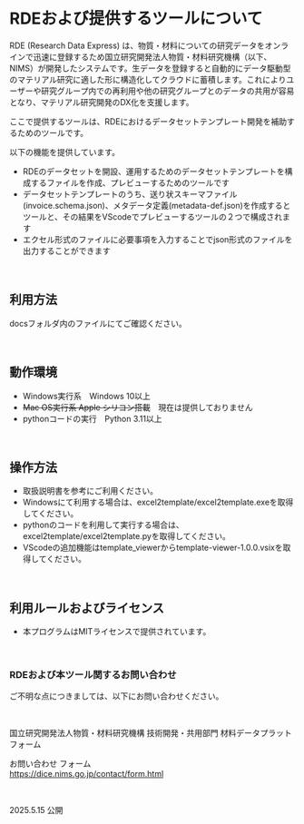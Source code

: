 # RDEおよび提供するツールについて

RDE (Research Data Express) は、物質・材料についての研究データをオンラインで迅速に登録するため国立研究開発法人物質・材料研究機構（以下、NIMS）が開発したシステムです。生データを登録すると自動的にデータ駆動型のマテリアル研究に適した形に構造化してクラウドに蓄積します。これによりユーザーや研究グループ内での再利用や他の研究グループとのデータの共用が容易となり、マテリアル研究開発のDX化を支援します。

ここで提供するツールは、RDEにおけるデータセットテンプレート開発を補助するためのツールです。

以下の機能を提供しています。
- RDEのデータセットを開設、運用するためのデータセットテンプレートを構成するファイルを作成、プレビューするためのツールです
- データセットテンプレートのうち、送り状スキーマファイル(invoice.schema.json)、メタデータ定義(metadata-def.json)を作成するとツールと、その結果をVScodeでプレビューするツールの２つで構成されます
- エクセル形式のファイルに必要事項を入力することでjson形式のファイルを出力することができます
<br />

## 利用方法

  docsフォルダ内のファイルにてご確認ください。

<br />


## 動作環境

* Windows実行系　Windows 10以上
* ~~Mac OS実行系 Apple シリコン搭載~~　現在は提供しておりません
* pythonコードの実行　Python 3.11以上

<br />

## 操作方法

* 取扱説明書を参考にご利用ください。
* Windowsにて利用する場合は、excel2template/excel2template.exeを取得してください。
* pythonのコードを利用して実行する場合は、excel2template/excel2template.pyを取得してください。
* VScodeの追加機能はtemplate_viewerからtemplate-viewer-1.0.0.vsixを取得してください。

<br />

## 利用ルールおよびライセンス
 
* 本プログラムはMITライセンスで提供されています。

<br />

### RDEおよび本ツール関するお問い合わせ

ご不明な点につきましては、以下にお問い合わせください。

<br />

国立研究開発法人物質・材料研究機構
技術開発・共用部門 材料データプラットフォーム

お問い合わせ フォーム<br>
https://dice.nims.go.jp/contact/form.html

<br />

2025.5.15 公開